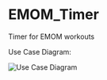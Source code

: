 # EMOM_Timer
Timer for EMOM workouts

Use Case Diagram:

![Use Case Diagram](http://www.plantuml.com/plantuml/proxy?cache=no&src=https://raw.github.com/mcdigregorio/EMOM_Timer/blob/master/UML_Diagrams/UseCase.puml)
